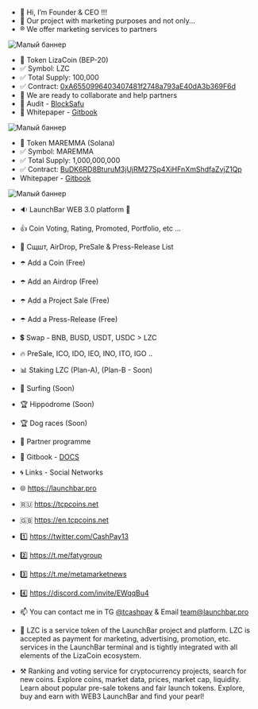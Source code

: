 - 👋 Hi, I’m Founder & CEO !!!
- 👀 Our project with marketing purposes and not only...
- ®️ We offer marketing services to partners

![Малый баннер](https://lizacoin.gitbook.io/~gitbook/image?url=https:%2F%2F935373102-files.gitbook.io%2F%7E%2Ffiles%2Fv0%2Fb%2Fgitbook-x-prod.appspot.com%2Fo%2Fspaces%252FgV6eWDZUUCHOxowWJVb8%252Fuploads%252FBKmuwCRMsWY2dKKYodWW%252Flizacoin.svg%3Falt=media%26token=8265c0db-2827-431c-9071-964f05a0bd58&width=768&dpr=1&quality=100&sign=f8c48c12e4a905f78b266eac4ac5b7f86532fa52f60fd13e51afff1de3b31577)
  
- 🐶 Token LizaCoin (BEP-20)
- ✅ Symbol: LZC
- ✅ Total Supply: 100,000
- ✅ Contract: [0xA6550996403407481f2748a793aE40dA3b369F6d](https://bscscan.com/token/0xA6550996403407481f2748a793aE40dA3b369F6d)
- 💞️ We are ready to collaborate and help partners
- 💠 Audit - [BlockSafu](https://blocksafu.com/audit/0xA6550996403407481f2748a793aE40dA3b369F6d)
- 💠 Whitepaper - [Gitbook](https://lizacoin.gitbook.io/meet-lizacoin-and-launchbar-1/)

![Малый баннер](https://statics.solscan.io/cdn/imgs/s60?ref=68747470733a2f2f6261666b72656962347037657535376237346c75366d7779637a66773637726871356c3668687a33673237687a6564767a6f783665746a667971752e697066732e6e667473746f726167652e6c696e6b)

- 💎 Token MAREMMA (Solana)
- ✅ Symbol: MAREMMA
- ✅ Total Supply: 1,000,000,000
- ✅ Contract: [BuDK6RD8BturuM3jUjRM27Sp4XiHFnXmShdfaZvjZ1Qp](https://solscan.io/token/BuDK6RD8BturuM3jUjRM27Sp4XiHFnXmShdfaZvjZ1Qp/)
- Whitepaper - [Gitbook](https://lizacoin.gitbook.io/launchbar/general/tokenomics-maremma)

![Малый баннер](https://lizacoin.gitbook.io/~gitbook/image?url=https:%2F%2F935373102-files.gitbook.io%2F%7E%2Ffiles%2Fv0%2Fb%2Fgitbook-x-prod.appspot.com%2Fo%2Fspaces%252FgV6eWDZUUCHOxowWJVb8%252Fuploads%252FRxJjhDtU1HcfTUpwJqfL%252FLaunchBar.svg%3Falt=media%26token=b93f50ab-40b7-4fd2-85bc-af5fecea02cc&width=768&dpr=1&quality=100&sign=05b33eecdcfd0700106d8eac2bf6ef048f3963ed90f69709e94b1628f247b774)

- 🔉 LaunchBar WEB 3.0 platform 🚀
- 👍 Coin Voting, Rating, Promoted, Portfolio, etc ...
- 💫 Сщшт, AirDrop, PreSale & Press-Release List
- ☂️ Add a Coin (Free)
- ☂️ Add an Airdrop (Free)
- ☂️ Add a Project Sale (Free)
- ☂️ Add a Press-Release (Free)
- 💲 Swap - BNB, BUSD, USDT, USDC > LZC
- 🔥 PreSale, ICO, IDO, IEO, INO, ITO, IGO ..
- 📊 Staking LZC (Plan-A), (Plan-B - Soon)
- 💫 Surfing (Soon)
- 🏆 Hippodrome (Soon)
- 🏆 Dog races (Soon)
- 👬 Partner programme

- 💠 Gitbook - [DOCS](https://lizacoin.gitbook.io/launchbar/general/launchbar-getting-started-ceo)

- 🌀 Links - Social Networks
- 🌐 https://launchbar.pro
- 🇷🇺 https://tcpcoins.net
- 🇬🇧 https://en.tcpcoins.net
- 1️⃣ https://twitter.com/CashPay13
- 2️⃣ https://t.me/fatygroup
- 3️⃣ https://t.me/metamarketnews
- 4️⃣ https://discord.com/invite/EWqqBu4

- 📫 You can contact me in TG [@tcashpay](https://t.me/komfaty) & Email team@launchbar.pro

- 💎 LZC is a service token of the LaunchBar project and platform. LZC is accepted as payment for marketing, advertising, promotion, etc. services in the LaunchBar terminal and is tightly integrated with all elements of the LizaCoin ecosystem.
- ⚒ Ranking and voting service for cryptocurrency projects, search for new coins. Explore coins, market data, prices, market cap, liquidity. Learn about popular pre-sale tokens and fair launch tokens. Explore, buy and earn with WEB3 LaunchBar and find your pearl!

<!---
faty007/faty007 is a ✨ special ✨ repository because its `README.md` (this file) appears on your GitHub profile.
You can click the Preview link to take a look at your changes.
--->
